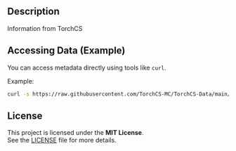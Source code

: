 ## Description

Information from TorchCS

## Accessing Data (Example)

You can access metadata directly using tools like `curl`.

Example:

```bash
curl -s https://raw.githubusercontent.com/TorchCS-MC/TorchCS-Data/main/bedrock/release/1.21.84.1/metadata.json
```

## License

This project is licensed under the **MIT License**.  
See the [LICENSE](LICENSE) file for more details.
